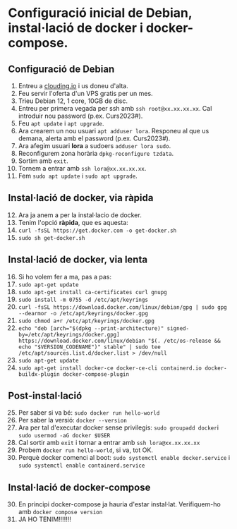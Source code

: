 # Configuració inicial de Debian, instal·lació de docker i docker-compose.
## Configuració de Debian
1. Entreu a [clouding.io](https://clouding.io/) i us doneu d'alta.
2. Feu servir l'oferta d'un VPS gratis per un mes.
3. Trieu Debian 12, 1 core, 10GB de disc.
4. Entreu per primera vegada per ssh amb `ssh root@xx.xx.xx.xx`. Cal introduir nou password (p.ex. Curs2023#).
5. Feu `apt update` i `apt upgrade`.
6. Ara crearem un nou usuari `apt adduser lora`. Responeu al que us demana, alerta amb el password (p.ex. Curs2023#).
7. Ara afegim usuari **lora** a sudoers `adduser lora sudo`.
8. Reconfigurem zona horària `dpkg-reconfigure tzdata`.
9. Sortim amb `exit`.
10. Tornem a entrar amb `ssh lora@xx.xx.xx.xx`.
11. Fem `sudo apt update` i `sudo apt upgrade`.
## Instal·lació de docker, via ràpida
12. Ara ja anem a per la instal·lacio de docker.
13. Tenim l'opció **ràpida**, que es aquesta:
14. `curl -fsSL https://get.docker.com -o get-docker.sh`
15. `sudo sh get-docker.sh`
## Instal·lació de docker, via lenta
16. Si ho volem fer a ma, pas a pas:
17. `sudo apt-get update`
18. `sudo apt-get install ca-certificates curl gnupg`
19. `sudo install -m 0755 -d /etc/apt/keyrings`
20. `curl -fsSL https://download.docker.com/linux/debian/gpg | sudo gpg --dearmor -o /etc/apt/keyrings/docker.gpg`
21. `sudo chmod a+r /etc/apt/keyrings/docker.gpg`
22. `echo "deb [arch="$(dpkg --print-architecture)" signed-by=/etc/apt/keyrings/docker.gpg] https://download.docker.com/linux/debian "$(. /etc/os-release && echo "$VERSION_CODENAME")" stable" | sudo tee /etc/apt/sources.list.d/docker.list > /dev/null `
23. `sudo apt-get update`
24. `sudo apt-get install docker-ce docker-ce-cli containerd.io docker-buildx-plugin docker-compose-plugin`
## Post-instal·lació
25. Per saber si va bé: `sudo docker run hello-world`
26. Per saber la versió: `docker --version`
27. Ara per tal d'executar docker sense privilegis: `sudo groupadd docker`i `sudo usermod -aG docker $USER`
28. Cal sortir amb `exit` i tornar a entrar amb `ssh lora@xx.xx.xx.xx`
29. Probem `docker run hello-world`, si va, tot OK.
30. Perquè docker comenci al boot: `sudo systemctl enable docker.service` i `sudo systemctl enable containerd.service`
## Instal·lació de docker-compose
30. En principi docker-compose ja hauria d'estar instal·lat. Verifiquem-ho amb `docker compose version`
31. JA HO TENIM!!!!!!!

